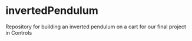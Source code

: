 # invertedPendulum
Repository for building an inverted pendulum on a cart for our final project in Controls
